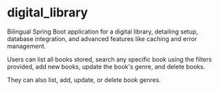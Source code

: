 # digital_library

Bilingual Spring Boot application for a digital library, detailing setup, database integration, and advanced features like caching and error management.

Users can list all books stored, search any specific book using the filters provided, add new books, update the book's genre, and delete books.

They can also list, add, update, or delete book genres.
